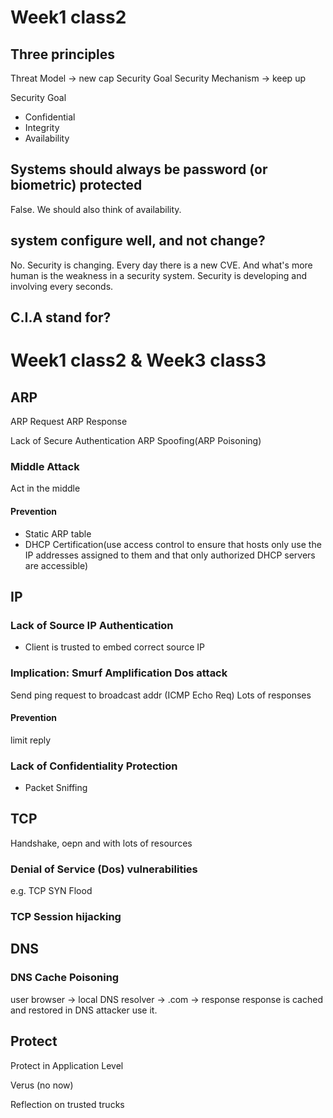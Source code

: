
# Week1 class2
## Three principles
Threat Model -> new cap
Security Goal
Security Mechanism -> keep up

Security Goal
- Confidential
- Integrity
- Availability

## Systems should always be password (or biometric) protected
False. We should also think of availability.

## system configure well, and not change?
No. Security is changing. Every day there is a new CVE. And what's more human is the weakness in a security system. Security is developing and involving every seconds.

## C.I.A stand for?

# Week1 class2 & Week3 class3

## ARP 
ARP Request
ARP Response

Lack of Secure Authentication
ARP Spoofing(ARP Poisoning)

### Middle Attack
Act in the middle

#### Prevention
- Static ARP table
- DHCP Certification(use access control to ensure that hosts only use the IP addresses assigned to them and that only authorized DHCP servers are accessible)

## IP
### Lack of Source IP Authentication
- Client is trusted to embed correct source IP

### Implication: Smurf Amplification Dos attack
Send ping request to broadcast addr (ICMP Echo Req)
Lots of responses

#### Prevention 
limit reply

### Lack of Confidentiality Protection
- Packet Sniffing

## TCP
Handshake, oepn and with lots of resources
### Denial of Service (Dos) vulnerabilities
e.g. TCP SYN Flood

### TCP Session hijacking

## DNS
### DNS Cache Poisoning
user browser -> local DNS resolver -> .com -> response
response is cached and restored in DNS
attacker use it.

## Protect
Protect in Application Level

Verus (no now)

Reflection on trusted trucks
